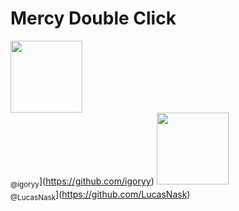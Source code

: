 <h1> Mercy Double Click</h1>

<img src="https://avatars0.githubusercontent.com/u/37431537?s=400&v=4" width="115"><br><sub>@igoryy</sub>](https://github.com/igoryy) 
<img src="https://avatars0.githubusercontent.com/u/37431537?s=400&v=4" width="115"><br><sub>@LucasNask</sub>](https://github.com/LucasNask) 